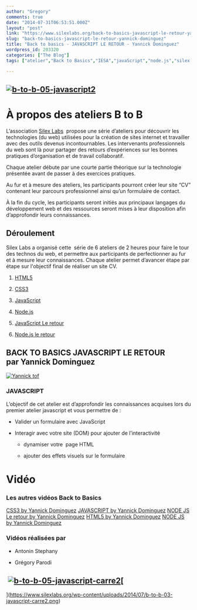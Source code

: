 ```yaml
---
author: "Gregory"
comments: true
date: "2014-07-31T06:53:51.000Z"
layout: "post"
link: "https://www.silexlabs.org/back-to-basics-javascript-le-retour-yannick-dominguez/"
slug: "back-to-basics-javascript-le-retour-yannick-dominguez"
title: "Back to basics - JAVASCRIPT LE RETOUR - Yannick Dominguez"
wordpress_id: 203320
categories: ["The Blog"]
tags: ["atelier","Back to Basics","IESA","javaScript","node.js","silex labs","yannick dominguez"]

---
```

## [![b-to-b-05-javascript2](https://www.silexlabs.org/wp-content/uploads/2014/06/b-to-b-05-javascript2.png)](https://www.silexlabs.org/wp-content/uploads/2014/06/b-to-b-05-javascript2.png)




# À propos des ateliers B to B


L’association [Silex Labs](https://www.silexlabs.org/)  propose une série d’ateliers pour découvrir les technologies (du web) utilisées pour la création de sites internet et travailler avec des outils devenus incontournables. Les intervenants professionnels du web sont là pour partager des retours d’expériences sur les bonnes pratiques d’organisation et de travail collaboratif.

Chaque atelier débute par une courte partie théorique sur la technologie présentée avant de passer à des exercices pratiques.

Au fur et à mesure des ateliers, les participants pourront créer leur site “CV” contenant leur parcours professionnel ainsi qu’un formulaire de contact.

À la fin du cycle, les participants seront initiés aux principaux langages du développement web et des ressources seront mises à leur disposition afin d’approfondir leurs connaissances.


## Déroulement


Silex Labs a organisé cette  série de 6 ateliers de 2 heures pour faire le tour des technos du web, et permettre aux participants de perfectionner au fur et à mesure leur connaissances. Chaque atelier permet d’avancer étape par étape sur l'objectif final de réaliser un site CV.




  1. [HTML5](https://www.silexlabs.org/back-to-basics-html-5-yannick-dominguez/)


  2. [CSS3](https://www.silexlabs.org/back-to-basics-css3-by-yannick-dominguez/)


  3. [JavaScript](https://www.silexlabs.org/back-to-basics-javascript-yannick-dominguez/)


  4. [Node.js](https://www.silexlabs.org/back-to-basics-node-js-yannick-dominguez/)


  5. [JavaScript Le retour](https://www.silexlabs.org/back-to-basics-javascript-le-retour-yannick-dominguez/)


  6. [Node.js le retour](https://www.silexlabs.org/back-to-basics-node-js-le-retour-yannick-dominguez-2/)




## BACK TO BASICS JAVASCRIPT LE RETOUR par Yannick Dominguez


[![Yannick tof](https://www.silexlabs.org/wp-content/uploads/2014/07/Yannick-tof.png)](https://www.silexlabs.org/wp-content/uploads/2014/07/Yannick-tof.png)


### JAVASCRIPT


L’objectif de cet atelier est d’approfondir les connaissances acquises lors du premier atelier javascript et vous permettre de :




  * Valider un formulaire avec JavaScript


  * Interagir avec votre site (DOM) pour ajouter de l’interactivité


    * dynamiser votre  page HTML


    * ajouter des effets visuels sur le formulaire










# Vidéo









### Les autres vidéos Back to Basics


[CSS3 by Yannick Dominguez](https://www.silexlabs.org/back-to-basics-css3-by-yannick-dominguez/)
[JAVASCRIPT by Yannick Dominguez](https://www.silexlabs.org/back-to-basics-javascript-by-yannick-dominguez/)
[NODE JS Le retour by Yannick Dominguez](https://www.silexlabs.org/back-to-basics-node-js-le-retour-yannick-dominguez-2/)
[HTML5 by Yannick Dominguez](https://www.silexlabs.org/back-to-basics-html-5-yannick-dominguez/)
[NODE JS by Yannick Dominguez](https://www.silexlabs.org/back-to-basics-node-js-yannick-dominguez/)





### Vidéos réalisées par






  * Antonin Stephany


  * Grégory Parodi




##  [![b-to-b-05-javascript-carre2](https://www.silexlabs.org/wp-content/uploads/2014/06/b-to-b-05-javascript-carre2.png)](https://www.silexlabs.org/wp-content/uploads/2014/06/b-to-b-05-javascript-carre2.png)[
](https://www.silexlabs.org/wp-content/uploads/2014/07/b-to-b-03-javascript-carre2.png)




